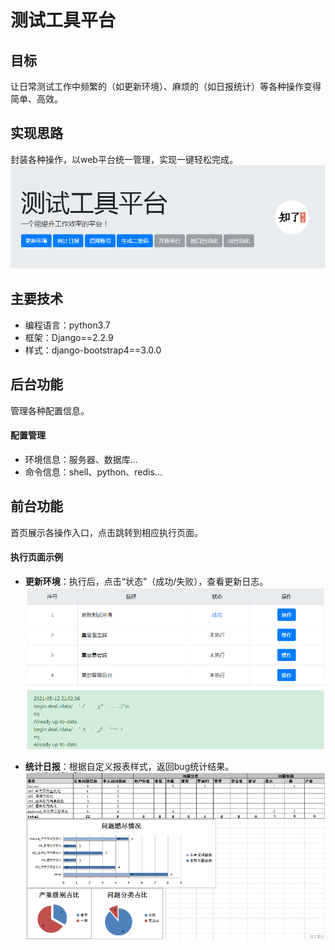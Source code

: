 # 测试工具平台
## 目标
让日常测试工作中频繁的（如更新环境）、麻烦的（如日报统计）等各种操作变得简单、高效。

## 实现思路
封装各种操作，以web平台统一管理，实现一键轻松完成。
![首页](https://github.com/asillyrabbit/temp/blob/main/%E9%A6%96%E9%A1%B5.PNG?raw=true)

## 主要技术
- 编程语言：python3.7
- 框架：Django==2.2.9
- 样式：django-bootstrap4==3.0.0

## 后台功能
管理各种配置信息。
#### 配置管理
- 环境信息：服务器、数据库...
- 命令信息：shell、python、redis...

## 前台功能
首页展示各操作入口，点击跳转到相应执行页面。

#### 执行页面示例
- __更新环境__：执行后，点击“状态”（成功/失败），查看更新日志。
![更新环境](https://github.com/asillyrabbit/temp/blob/main/%E6%9B%B4%E6%96%B0%E7%8E%AF%E5%A2%83.PNG?raw=true)

- __统计日报__：根据自定义报表样式，返回bug统计结果。
![统计日报](https://github.com/asillyrabbit/temp/blob/main/%E7%BB%9F%E8%AE%A1%E6%97%A5%E6%8A%A5.PNG?raw=true)

